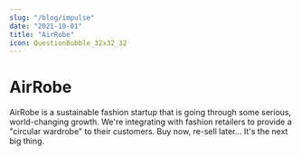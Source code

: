 ```yaml
---
slug: "/blog/impulse"
date: "2021-10-01"
title: "AirRobe"
icon: QuestionBubble_32x32_32
---
```


# AirRobe

AirRobe is a sustainable fashion startup that is going through some serious, world-changing growth. We're integrating with fashion retailers to
provide a "circular wardrobe" to their customers. Buy now, re-sell
later... It's the next big thing.
